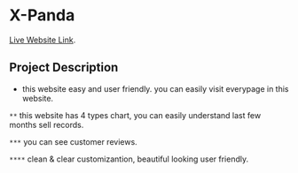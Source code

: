 # X-Panda

[Live Website Link](https://x-panda07.netlify.app).

## Project Description

* this website easy and user friendly. you can easily visit everypage in this website.

`**` this website has 4 types chart, you can easily understand last few months sell records.

`***` you can see customer reviews.

`****` clean & clear customizantion, beautiful looking user friendly.

